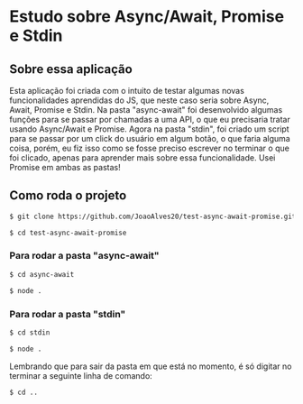 # Estudo sobre Async/Await, Promise e Stdin

## Sobre essa aplicação

Esta aplicação foi criada com o intuito de testar algumas novas funcionalidades aprendidas do JS, que neste caso seria sobre Async, Await, Promise e Stdin. Na pasta "async-await" foi desenvolvido algumas funções para se passar por chamadas a uma API, o que eu precisaria tratar usando Async/Await e Promise. Agora na pasta "stdin", foi criado um script para se passar por um click do usuário em algum botão, o que faria alguma coisa, porém, eu fiz isso como se fosse preciso escrever no terminar o que foi clicado, apenas para aprender mais sobre essa funcionalidade. Usei Promise em ambas as pastas!

## Como roda o projeto

```bash
$ git clone https://github.com/JoaoAlves20/test-async-await-promise.git

$ cd test-async-await-promise
```

### Para rodar a pasta "async-await"

```bash
$ cd async-await

$ node .
```

### Para rodar a pasta "stdin"

```bash
$ cd stdin

$ node .
```

Lembrando que para sair da pasta em que está no momento, é só digitar no terminar a seguinte linha de comando:

```bash
$ cd ..
```